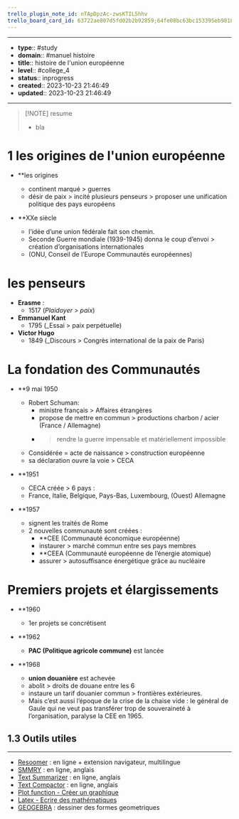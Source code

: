 ```yaml
---
trello_plugin_note_id: nTApDpzAc-zwsKTIL5hhv
trello_board_card_id: 63722ae807d5fd02b2b92859;64fe08bc63bc153395eb9818
---
```




---
- **type**:: #study
- **domain**:: #manuel histoire
- **title**:: histoire de l'union européenne
- **level**:: #college_4
- **status**:: inprogress
- **created**:: 2023-10-23 21:46:49
- **updated**:: 2023-10-23 21:46:49
---



> [!NOTE] resume
> - bla


# 1	les origines de l'union européenne

- **les origines
	- continent marqué > guerres
	- désir de paix > incité plusieurs penseurs > proposer une unification politique des pays européens

- **XXe siècle 
	- l’idée d’une union fédérale fait son chemin. 
	- Seconde Guerre mondiale (1939-1945)  donna le coup d’envoi > création d’organisations internationales
	- (ONU, Conseil de l’Europe Communautés européennes)

# les penseurs

- **Erasme** :
	- 1517 (_Plaidoyer > paix_)
- **Emmanuel Kant**
	- 1795 (_Essai > paix perpétuelle)
-  **Victor Hugo** 
	- 1849 (_Discours > Congrès international de la paix de Paris)

# La fondation des Communautés

- **9 mai 1950
	- Robert Schuman:
		- ministre français > Affaires étrangères 
		- propose de mettre en commun > productions charbon / acier (France / Allemagne)
		- > rendre la guerre impensable et matériellement impossible
	- Considérée = acte de naissance > construction européenne
	- sa déclaration ouvre la voie > CECA

- **1951 
	- CECA créée > 6 pays : 
	- France, Italie, Belgique, Pays-Bas, Luxembourg, (Ouest) Allemagne  

- **1957 
	- signent les traités de Rome 
	- 2 nouvelles communauté sont créées : 
		- **CEE (Communauté économique européenne)
		- instaurer > marché commun entre ses pays membres 
		- **CEEA (Communauté européenne de l’énergie atomique) 
		- assurer > autosuffisance énergétique grâce au nucléaire

# Premiers projets et élargissements

- **1960
	- 1er projets se concrétisent

- **1962
	- **PAC (Politique agricole commune)** est lancée 

- **1968
	- **union douanière** est achevée 
	- abolit > droits de douane entre les 6 
	- instaure un tarif douanier commun > frontières extérieures.
	- Mais c’est aussi l’époque de la crise de la chaise vide : le général de Gaule qui ne veut pas transférer trop de souveraineté à l’organisation, paralyse la CEE en 1965.




## 1.3	Outils utiles
---

-   [Resoomer](https://resoomer.com/fr) : en ligne + extension navigateur, multilingue
-   [SMMRY](https://smmry.com/) : en ligne, anglais
-   [Text Summarizer](http://textsummarization.net/text-summarizer) : en ligne, anglais
-   [Text Compactor](https://www.textcompactor.com/) : en ligne, anglais
- [Plot function - Créer un graphique](https://github.com/leonhma/obsidian-functionplot)
- [Latex - Ecrire des mathématiques](https://fr.wikibooks.org/wiki/LaTeX/%C3%89crire_des_math%C3%A9matiques)
- [GEOGEBRA](https://www.geogebra.org/geometry?lang=fr) : dessiner des formes geometriques 